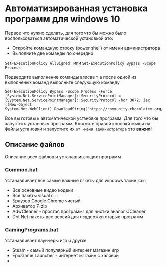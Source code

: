 # Автоматизированная установка программ для windows 10

Первое что нужно сделать, для того что бы можно было воспользоваться автоматической установкой это:

* Откройте командную строку (power shell) от имени администратора
* Выполните две команды по очередно

`Set-ExecutionPolicy AllSigned ` или `Set-ExecutionPolicy Bypass -Scope Process`

Подвердите выполнение команды вписав `Y` а после одной из выполненых команд выполните следующую команду
```
Set-ExecutionPolicy Bypass -Scope Process -Force; [System.Net.ServicePointManager]::SecurityProtocol = [System.Net.ServicePointManager]::SecurityProtocol -bor 3072; iex ((New-Object System.Net.WebClient).DownloadString('https://community.chocolatey.org/install.ps1'))
```

Все вы готовы к автоматической установке программ. Для того что бы запустить установку программ. Кликните правой кнопокй мыши на файлы установки и запустите их  `от имени администратора` это <b>важно</b>!

## Описание файлов
Описание всех файлов и устанавливающих программ

### Common.bat
Устанавливает все самые важные пакеты для windows такие как:
* Все основные видео кодеки
* Все пакеты visual c++
* Браузер Google Chrome чистый
* Архиватор 7-zip
* AdwCleaner - простая программа для чистки аналог CCleaner
* Dot Net пакеты все версий для поддержки старых программ

### GamingPrograms.bat
Устанавливает лаунчеры игр и другое
* Steam - самый популярный интернет магазин игр
* EpicGame Launcher - интернет магазин с халявой
* 
